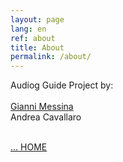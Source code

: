 ```yaml
---
layout: page
lang: en
ref: about
title: About
permalink: /about/
---
```


Audiog Guide 
Project by: <br><br>
[Gianni Messina](https://www.giannimessina.it/)<br>
Andrea Cavallaro<br><br>

<a href="{{ site.baseurl }}">
... HOME</a>

